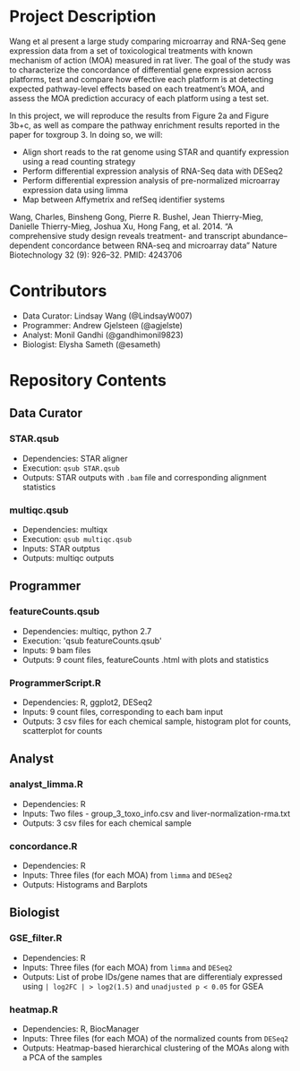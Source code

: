 # Project Description

Wang et al present a large study comparing microarray and RNA-Seq gene expression data from a set of toxicological treatments with known mechanism of action (MOA) measured in rat liver. The goal of the study was to characterize the concordance of differential gene expression across platforms, test and compare how effective each platform is at detecting expected pathway-level effects based on each treatment’s MOA, and assess the MOA prediction accuracy of each platform using a test set.

In this project, we will reproduce the results from Figure 2a and Figure 3b+c, as well as compare the pathway enrichment results reported in the paper for toxgroup 3. In doing so, we will:
* Align short reads to the rat genome using STAR and quantify expression using a read counting strategy
* Perform differential expression analysis of RNA-Seq data with DESeq2
* Perform differential expression analysis of pre-normalized microarray expression data using limma
* Map between Affymetrix and refSeq identifier systems

Wang, Charles, Binsheng Gong, Pierre R. Bushel, Jean Thierry-Mieg, Danielle Thierry-Mieg, Joshua Xu, Hong Fang, et al. 2014. “A comprehensive study design reveals treatment- and transcript abundance–dependent concordance between RNA-seq and microarray data” Nature Biotechnology 32 (9): 926–32. PMID: 4243706

# Contributors
* Data Curator: Lindsay Wang (@LindsayW007) 
* Programmer: Andrew Gjelsteen (@agjelste)
* Analyst: Monil Gandhi (@gandhimonil9823)
* Biologist: Elysha Sameth (@esameth)

# Repository Contents
## Data Curator
### STAR.qsub
* Dependencies: STAR aligner
* Execution: `qsub STAR.qsub`
* Outputs: STAR outputs with `.bam` file and corresponding alignment statistics

### multiqc.qsub
* Dependencies: multiqx
* Execution: `qsub multiqc.qsub`
* Inputs: STAR outptus
* Outputs: multiqc outputs

## Programmer
### featureCounts.qsub
* Dependencies: multiqc, python 2.7
* Execution: 'qsub featureCounts.qsub'
* Inputs: 9 bam files
* Outputs: 9 count files, featureCounts .html with plots and statistics

### ProgrammerScript.R
* Dependencies: R, ggplot2, DESeq2
* Inputs: 9 count files, corresponding to each bam input
* Outputs: 3 csv files for each chemical sample, histogram plot for counts, scatterplot for counts

## Analyst
### analyst_limma.R	
* Dependencies: R
* Inputs: Two files - group_3_toxo_info.csv and liver-normalization-rma.txt
* Outputs: 3 csv files for each chemical sample 

### concordance.R	
* Dependencies: R
* Inputs: Three files (for each MOA) from `limma` and `DESeq2`
* Outputs: Histograms and Barplots

## Biologist
### GSE_filter.R
* Dependencies: R
* Inputs: Three files (for each MOA) from `limma` and `DESeq2`
* Outputs: List of probe IDs/gene names that are differentialy expressed using `| log2FC | > log2(1.5)` and `unadjusted p < 0.05` for GSEA

### heatmap.R
* Dependencies: R, BiocManager
* Inputs: Three files (for each MOA) of the normalized counts from `DESeq2`
* Outputs: Heatmap-based hierarchical clustering of the MOAs along with a PCA of the samples
